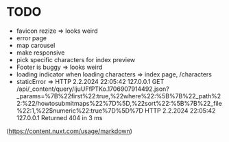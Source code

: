 

# TODO

- favicon rezize => looks weird
- error page
- map carousel
- make responsive
- pick specific characters for index preview
- Footer is buggy => looks weird
- loading indicator when loading characters => index page, /characters
- staticError =>  HTTP  2.2.2024 22:05:42 127.0.0.1 GET /api/_content/query/IjuUFfPTKo.1706907914492.json?_params=%7B%22first%22:true,%22where%22:%5B%7B%22_path%22:%22/howtosubmitmaps%22%7D%5D,%22sort%22:%5B%7B%22_file%22:1,%22$numeric%22:true%7D%5D%7D
 HTTP  2.2.2024 22:05:42 127.0.0.1 Returned 404 in 3 ms

(https://content.nuxt.com/usage/markdown)
